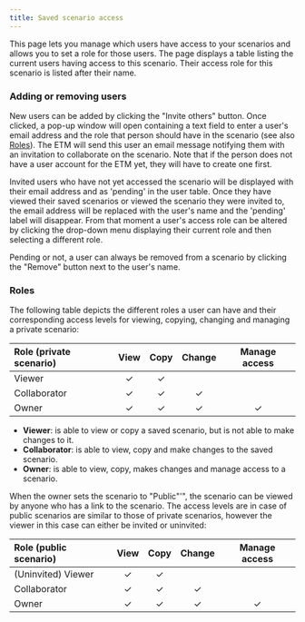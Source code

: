 ```yaml
---
title: Saved scenario access
---
```


This page lets you manage which users have access to your scenarios and allows you to set a role for those users. The page displays a table listing the current users having access to this scenario. Their access role for this scenario is listed after their name. 

### Adding or removing users
New users can be added by clicking the "Invite others" button. Once clicked, a pop-up window will open containing a text field to enter a user's email address and the role that person should have in the scenario (see also [Roles](#roles)). The ETM will send this user an email message notifying them with an invitation to collaborate on the scenario. Note that if the person does not have a user account for the ETM yet, they will have to create one first. 

Invited users who have not yet accessed the scenario will be displayed with their email address and as 'pending' in the user table. Once they have viewed their saved scenarios or viewed the scenario they were invited to, the email address will be replaced with the user's name and the 'pending' label will disappear. From that moment a user's access role can be altered by clicking the drop-down menu displaying their current role and then selecting a different role. 

Pending or not, a user can always be removed from a scenario by clicking the "Remove" button next to the user's name.

### Roles

The following table depicts the different roles a user can have and their corresponding access levels for viewing, copying, changing and managing a private scenario:

| Role (private scenario) | View | Copy | Change | Manage access |
| :--- | :---: | :---: | :---: | :---: |
| Viewer | ✓ | ✓ |  |  |
| Collaborator | ✓ | ✓ | ✓ |
| Owner | ✓ | ✓ | ✓ | ✓ |

- **Viewer**: is able to view or copy a saved scenario, but is not able to make changes to it.
- **Collaborator**: is able to view, copy and make changes to the saved scenario.
- **Owner**: is able to view, copy, makes changes and manage access to a scenario.

When the owner sets the scenario to "Public"'", the scenario can be viewed by anyone who has a link to the scenario. 
The access levels are in case of public scenarios are similar to those of private scenarios, however the viewer in this case can either be invited or uninvited:

| Role (public scenario) | View | Copy | Change | Manage access |
| :--- | :---: | :---: | :---: | :---: |
| (Uninvited) Viewer | ✓ | ✓ |  |  |
| Collaborator | ✓ | ✓ | ✓ |
| Owner | ✓ | ✓ | ✓ | ✓ |


